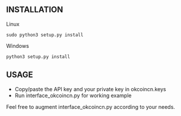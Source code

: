 INSTALLATION
------------

Linux
```
sudo python3 setup.py install
```

Windows
```
python3 setup.py install
```

USAGE
-----
- Copy/paste the API key and your private key in okcoincn.keys
- Run interface_okcoincn.py for working example

Feel free to augment interface_okcoincn.py according to your needs.
